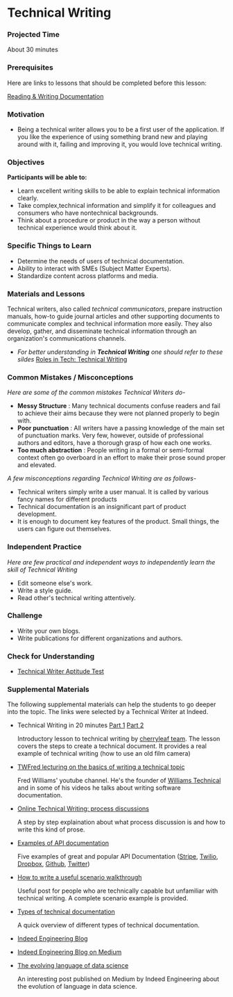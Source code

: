 # Technical Writing

### Projected Time

About 30 minutes

### Prerequisites

Here are links to lessons that should be completed before this lesson:

[Reading & Writing Documentation](/reading-and-writing-documentation/documentation.md)

### Motivation

- Being a technical writer allows you to be a first user of the application. If you like the experience of using something brand new and playing around with it, failing and improving it, you would love technical writing.

### Objectives

**Participants will be able to:**

- Learn excellent writing skills to be able to explain technical information clearly.
- Take complex,technical information and simplify it for colleagues and consumers who have nontechnical backgrounds.
- Think about a procedure or product in the way a person without technical experience would think about it.

### Specific Things to Learn

- Determine the needs of users of technical documentation.
- Ability to interact with SMEs (Subject Matter Experts).
- Standardize content across platforms and media.

### Materials and Lessons

Technical writers, also called *technical communicators*, prepare instruction manuals, how-to guide journal articles and other supporting documents to communicate complex and technical information more easily. They also develop, gather, and disseminate technical information through an organization's communications channels.

- *For better understanding in **Technical Writing** one should refer to these sildes* [Roles in Tech: Technical Writing](https://docs.google.com/presentation/d/1p7fa20o7lRyvXuXhsFz8MfHktY5MaqSPSrLdNjocNcE/edit?usp=sharing)

### Common Mistakes / Misconceptions

*Here are some of the common mistakes Technical Writers do-*  
- **Messy Structure** : Many technical documents confuse readers and fail to achieve their aims because they were not planned properly to begin with.
- **Poor punctuation** : All writers have a passing knowledge of the main set of punctuation marks. Very few, however, outside of professional authors and editors, have a thorough grasp of how each one works.
- **Too much abstraction** : People writing in a formal or semi-formal context often go overboard in an effort to make their prose sound proper and elevated.

*A few misconceptions regarding Technical Writing are as follows-*
- Technical writers simply write a user manual. It is called by various fancy names for different products
- Technical documentation is an insignificant part of product development.
- It is enough to document key features of the product. Small things, the users can figure out themselves.

### Independent Practice

*Here are few practical and independent ways to independently learn the skill of Technical Writing*
- Edit someone else's work.
- Write a style guide.
- Read other's technical writing attentively.

### Challenge

- Write your own blogs.
- Write publications for different organizations and authors.

### Check for Understanding
- [Technical Writer Aptitude Test](https://www.interviewmocha.com/tests/technical-writer-test-aptitude-assessment)


###  Supplemental Materials
The following supplemental materials can help the students to go deeper into the topic. The links were selected by a Technical Writer at Indeed.

- Technical Writing in 20 minutes [Part 1](https://www.youtube.com/watch?v=s69W6ZVriwI)  [Part 2](https://www.youtube.com/watch?v=ggHqqu03Unw)

   Introductory lesson to technical writing by [cherryleaf team](https://www.cherryleaf.com/).
The lesson covers the steps to create a technical document. It provides a real example of technical writing (how to use an old film camera)

-  [TWFred lecturing on the basics of writing a technical topic](https://www.youtube.com/user/WilliamsTechEn#p/a/u/1/kWZaPF4Xvcc)

   Fred Williams' youtube channel. He's the founder of [Williams Technical](http://williamstechnical.eu/) and in some of his videos he talks about writing software documentation.

-  [Online Technical Writing: process discussions](https://www.prismnet.com/~hcexres/textbook/proc.html)

   A step by step explaination about what process discussion is and how to write this kind of prose.

-  [Examples of API documentation](https://nordicapis.com/5-examples-of-excellent-api-documentation/)

   Five examples of great and popular API Documentation ([Stripe](https://stripe.com/docs/api), [Twilio](https://www.twilio.com/docs/usage/api), [Dropbox](https://www.dropbox.com/developers/documentation), [Github](https://developer.github.com/v3/guides/getting-started/), [Twitter](https://developer.twitter.com/en/docs/tweets/search/overview))

-  [How to write a useful scenario walkthrough](https://medium.com/product-labs/how-to-write-a-useful-scenario-walkthrough-f48bf40b1b69)

   Useful post for people who are technically capable but unfamiliar with technical writing. A complete scenario example is provided.

-  [Types of technical documentation](https://clickhelp.com/clickhelp-technical-writing-blog/types-of-technical-documentation/)

   A quick overview of different types of technical documentation.

-  [Indeed Engineering Blog](https://engineering.indeedblog.com/blog/)

-  [Indeed Engineering Blog on Medium](https://medium.com/indeed-engineering)

-  [The evolving language of data science](https://medium.com/indeed-engineering/the-evolving-language-of-data-science-89830c5aa0c7)

   An interesting post published on Medium by Indeed Engineering about the evolution of language in data science.
